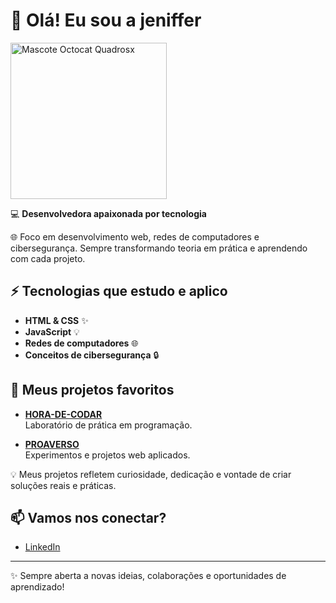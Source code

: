 # 👋 Olá! Eu sou a jeniffer

<img src="(https://github.com/Quadrosx/Quadrosx/blob/main/myoctocat.png)" alt="Mascote Octocat Quadrosx" width="250"/>

💻 **Desenvolvedora apaixonada por tecnologia**

🌐 Foco em desenvolvimento web, redes de computadores e cibersegurança. Sempre transformando teoria em prática e aprendendo com cada projeto.

## ⚡ Tecnologias que estudo e aplico
- **HTML & CSS** ✨
- **JavaScript** 💡
- **Redes de computadores** 🌐
- **Conceitos de cibersegurança** 🔒

## 🚀 Meus projetos favoritos

- [**HORA-DE-CODAR**](https://github.com/Quadrosx/HORA-DE-CODAR)  
  Laboratório de prática em programação.

- [**PROAVERSO**](https://github.com/Quadrosx/PROAVERSO)  
  Experimentos e projetos web aplicados.

💡 Meus projetos refletem curiosidade, dedicação e vontade de criar soluções reais e práticas.

## 📫 Vamos nos conectar?
- [LinkedIn](https://www.linkedin.com/in/jeniffer-q-893052205/?trk=opento_sprofile_topcard)

---

✨ Sempre aberta a novas ideias, colaborações e oportunidades de aprendizado!
